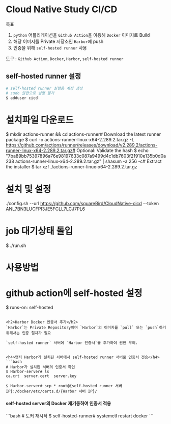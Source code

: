 <H1>Cloud Native Study CI/CD</H1>

목표 
1. `python` 어플리케이션을 `Github Action`을 이용해 `Docker` 이미지로 Build
2. 해당 이미지를 Private 저장소인 `Harbor`에 push
3. 인증을 위해 `self-hosted runner` 사용

도구 : `Github Action`, `Docker`, `Harbor`, `self-hosted runner`

<h2>self-hosted runner 설정</h2>

```bash
# self-hosted runner 실행용 계정 생성
# sudo 권한으로 실행 불가
$ adduser cicd
```

# 설치파일 다운로드
$ mkdir actions-runner && cd actions-runner# Download the latest runner package
$ curl -o actions-runner-linux-x64-2.289.2.tar.gz -L https://github.com/actions/runner/releases/download/v2.289.2/actions-runner-linux-x64-2.289.2.tar.gz# Optional: Validate the hash
$ echo "7ba89bb75397896a76e98197633c087a9499d4c1db7603f21910e135b0d0a238  actions-runner-linux-x64-2.289.2.tar.gz" | shasum -a 256 -c# Extract the installer
$ tar xzf ./actions-runner-linux-x64-2.289.2.tar.gz

# 설치 및 설정
./config.sh --url https://github.com/squareBird/CloudNative-cicd --token ANL7BN3LUCFPI3JE5FCLL7LCJ7PL6

# job 대기상태 돌입
$ ./run.sh

# 사용방법
# github action에 self-hosted 설정
$ runs-on: self-hosted
```

<h2>Harbor Docker 인증서 추가</h2>
`Harbor`는 Private Repository이며 `Harbor`의 이미지를 `pull` 또는 `push`하기 위해서는 인증 절차가 필요

`self-hosted runner` 서버에 `Harbor 인증서`를 추가하여 권한 부여.


<h4>먼저 Harbor가 설치된 서버에서 self-hosted runner 서버로 인증서 전송</h4>
```bash
# Harbor가 설치된 서버의 인증서 확인
$ Harbor-server# ls
ca.crt  server.cert  server.key

$ Harbor-server# scp * root@{self-hosted runner 서버 IP}:/docker/etc/certs.d/{Harbor 서버 IP}/ 
```


<h4>self-hosted server의 Docker 재기동하여 인증서 적용</h4>
```bash
# 도커 재시작
$ self-hosted-runner# systemctl restart docker
```
